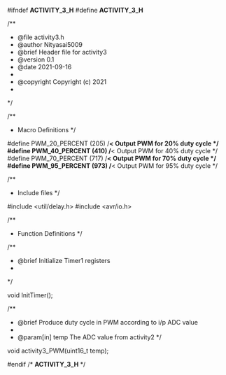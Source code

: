 #ifndef __ACTIVITY_3_H__
#define __ACTIVITY_3_H__


/**
 * @file activity3.h
 * @author Nityasai5009
 * @brief Header file for activity3
 * @version 0.1
 * @date 2021-09-16
 * 
 * @copyright Copyright (c) 2021
 * 
 */


/**
 * Macro Definitions
 */
 
 
#define PWM_20_PERCENT (205) /**< Output PWM for 20% duty cycle */
#define PWM_40_PERCENT (410) /**< Output PWM for 40% duty cycle */
#define PWM_70_PERCENT (717) /**< Output PWM for 70% duty cycle */
#define PWM_95_PERCENT (973) /**< Output PWM for 95% duty cycle */


/**
 * Include files
 */ 
 
#include <util/delay.h>
#include <avr/io.h>

/**
 * Function Definitions
 */


/**
 * @brief Initialize Timer1 registers 
 * 
 */
 
void InitTimer();

/**
 * @brief Produce duty cycle in PWM according to i/p ADC value
 * 
 * @param[in] temp The ADC value from activity2
 */
 
void activity3_PWM(uint16_t temp);


#endif /* __ACTIVITY_3_H__ */
